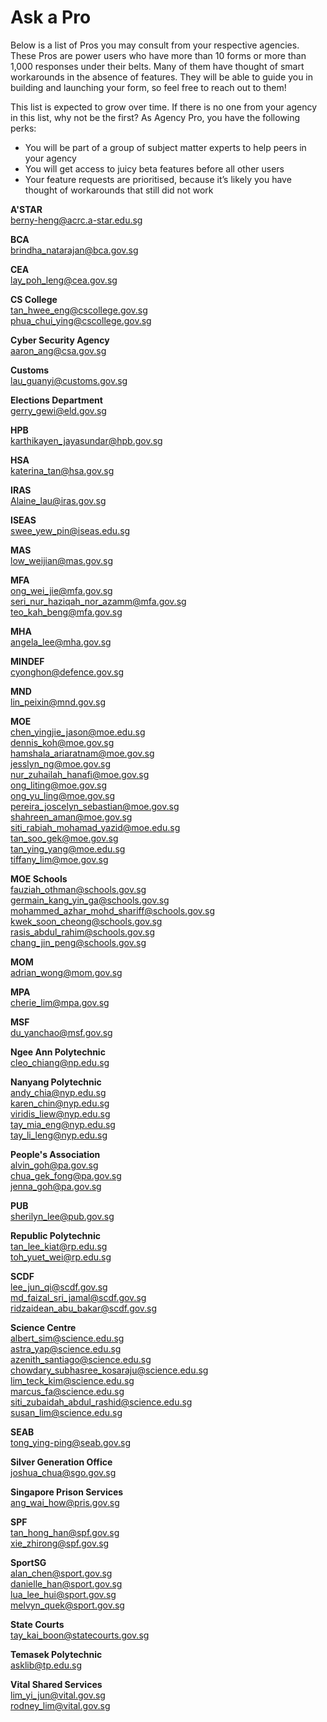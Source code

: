 # Ask a Pro

Below is a list of Pros you may consult from your respective agencies. These Pros are power users who have more than 10 forms or more than 1,000 responses under their belts. Many of them have thought of smart workarounds in the absence of features. They will be able to guide you in building and launching your form, so feel free to reach out to them!

This list is expected to grow over time. If there is no one from your agency in this list, why not be the first? As Agency Pro, you have the following perks:
- You will be part of a group of subject matter experts to help peers in your agency
- You will get access to juicy beta features before all other users
- Your feature requests are prioritised, because it’s likely you have thought of workarounds that still did not work

**A'STAR**  
berny-heng@acrc.a-star.edu.sg  

**BCA**  
brindha_natarajan@bca.gov.sg  

**CEA**  
lay_poh_leng@cea.gov.sg  

**CS College**  
tan_hwee_eng@cscollege.gov.sg  
phua_chui_ying@cscollege.gov.sg  

**Cyber Security Agency**  
aaron_ang@csa.gov.sg

**Customs**  
lau_guanyi@customs.gov.sg  

**Elections Department**  
gerry_gewi@eld.gov.sg  

**HPB**  
karthikayen_jayasundar@hpb.gov.sg  

**HSA**  
katerina_tan@hsa.gov.sg  

**IRAS**  
Alaine_lau@iras.gov.sg

**ISEAS**  
swee_yew_pin@iseas.edu.sg  

**MAS**
<br>low_weijian@mas.gov.sg

**MFA**    
ong_wei_jie@mfa.gov.sg  
seri_nur_haziqah_nor_azamm@mfa.gov.sg  
teo_kah_beng@mfa.gov.sg  

**MHA**  
angela_lee@mha.gov.sg  

**MINDEF**  
cyonghon@defence.gov.sg  

**MND**  
lin_peixin@mnd.gov.sg  

**MOE**   
chen_yingjie_jason@moe.edu.sg  
dennis_koh@moe.gov.sg   
hamshala_ariaratnam@moe.gov.sg   
jesslyn_ng@moe.gov.sg  
nur_zuhailah_hanafi@moe.gov.sg    
ong_liting@moe.gov.sg  
ong_yu_ling@moe.gov.sg   
pereira_joscelyn_sebastian@moe.gov.sg  
shahreen_aman@moe.gov.sg  
siti_rabiah_mohamad_yazid@moe.edu.sg  
tan_soo_gek@moe.gov.sg  
tan_ying_yang@moe.edu.sg    
tiffany_lim@moe.gov.sg  

**MOE Schools**  
fauziah_othman@schools.gov.sg  
germain_kang_yin_ga@schools.gov.sg  
mohammed_azhar_mohd_shariff@schools.gov.sg  
kwek_soon_cheong@schools.gov.sg  
rasis_abdul_rahim@schools.gov.sg  
chang_jin_peng@schools.gov.sg  

**MOM**  
adrian_wong@mom.gov.sg  

**MPA**  
cherie_lim@mpa.gov.sg  

**MSF**  
du_yanchao@msf.gov.sg  

**Ngee Ann Polytechnic**  
cleo_chiang@np.edu.sg  

**Nanyang Polytechnic**  
andy_chia@nyp.edu.sg  
karen_chin@nyp.edu.sg  
viridis_liew@nyp.edu.sg    
tay_mia_eng@nyp.edu.sg      
tay_li_leng@nyp.edu.sg  

**People's Association**  
alvin_goh@pa.gov.sg  
chua_gek_fong@pa.gov.sg  
jenna_goh@pa.gov.sg  

**PUB**  
sherilyn_lee@pub.gov.sg

**Republic Polytechnic**  
tan_lee_kiat@rp.edu.sg   
toh_yuet_wei@rp.edu.sg  

**SCDF**  
lee_jun_qi@scdf.gov.sg  
md_faizal_sri_jamal@scdf.gov.sg  
ridzaidean_abu_bakar@scdf.gov.sg  

**Science Centre**  
albert_sim@science.edu.sg  
astra_yap@science.edu.sg  
azenith_santiago@science.edu.sg  
chowdary_subhasree_kosaraju@science.edu.sg  
lim_teck_kim@science.edu.sg  
marcus_fa@science.edu.sg  
siti_zubaidah_abdul_rashid@science.edu.sg  
susan_lim@science.edu.sg  

**SEAB**  
tong_ying-ping@seab.gov.sg  

**Silver Generation Office**  
joshua_chua@sgo.gov.sg  

**Singapore Prison Services**  
ang_wai_how@pris.gov.sg  

**SPF**  
tan_hong_han@spf.gov.sg  
xie_zhirong@spf.gov.sg  

**SportSG**    
alan_chen@sport.gov.sg  
danielle_han@sport.gov.sg   
lua_lee_hui@sport.gov.sg  
melvyn_quek@sport.gov.sg  

**State Courts**  
tay_kai_boon@statecourts.gov.sg  

**Temasek Polytechnic**  
asklib@tp.edu.sg  

**Vital Shared Services**  
lim_yi_jun@vital.gov.sg  
rodney_lim@vital.gov.sg  

